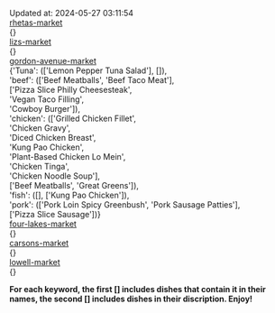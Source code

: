 Updated at: 2024-05-27 03:11:54  
[rhetas-market](https://wisc-housingdining.nutrislice.com/menu/rhetas-market/dinner/2024-05-27)  
{}  
[lizs-market](https://wisc-housingdining.nutrislice.com/menu/lizs-market/dinner/2024-05-27)  
{}  
[gordon-avenue-market](https://wisc-housingdining.nutrislice.com/menu/gordon-avenue-market/dinner/2024-05-27)  
{'Tuna': (['Lemon Pepper Tuna Salad'], []),  
 'beef': (['Beef Meatballs', 'Beef Taco Meat'],  
          ['Pizza Slice Philly Cheesesteak',  
           'Vegan Taco Filling',  
           'Cowboy Burger']),  
 'chicken': (['Grilled Chicken Fillet',  
              'Chicken Gravy',  
              'Diced Chicken Breast',  
              'Kung Pao Chicken',  
              'Plant-Based Chicken Lo Mein',  
              'Chicken Tinga',  
              'Chicken Noodle Soup'],  
             ['Beef Meatballs', 'Great Greens']),  
 'fish': ([], ['Kung Pao Chicken']),  
 'pork': (['Pork Loin Spicy Greenbush', 'Pork Sausage Patties'],  
          ['Pizza Slice Sausage'])}  
[four-lakes-market](https://wisc-housingdining.nutrislice.com/menu/four-lakes-market/dinner/2024-05-27)  
{}  
[carsons-market](https://wisc-housingdining.nutrislice.com/menu/carsons-market/dinner/2024-05-27)  
{}  
[lowell-market](https://wisc-housingdining.nutrislice.com/menu/lowell-market/dinner/2024-05-27)  
{}  
  
**For each keyword, the first [] includes dishes that contain it in their names, the second [] includes dishes in their discription. Enjoy!**  
